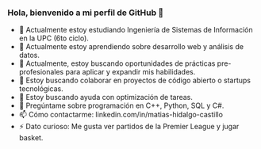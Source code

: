 ### Hola, bienvenido a mi perfil de GitHub 👋


- 🔭 Actualmente estoy estudiando Ingeniería de Sistemas de Información en la UPC (6to ciclo).
- 🌱 Actualmente estoy aprendiendo sobre desarrollo web y análisis de datos.
- 🚀 Actualmente, estoy buscando oportunidades de prácticas pre-profesionales para aplicar y expandir mis habilidades.
- 👯 Estoy buscando colaborar en proyectos de código abierto o startups tecnológicas.
- 🤔 Estoy buscando ayuda con optimización de tareas.
- 💬 Pregúntame sobre programación en C++, Python, SQL y C#.
- 📫 Cómo contactarme: linkedin.com/in/matias-hidalgo-castillo
- ⚡ Dato curioso: Me gusta ver partidos de la Premier League y jugar basket.
